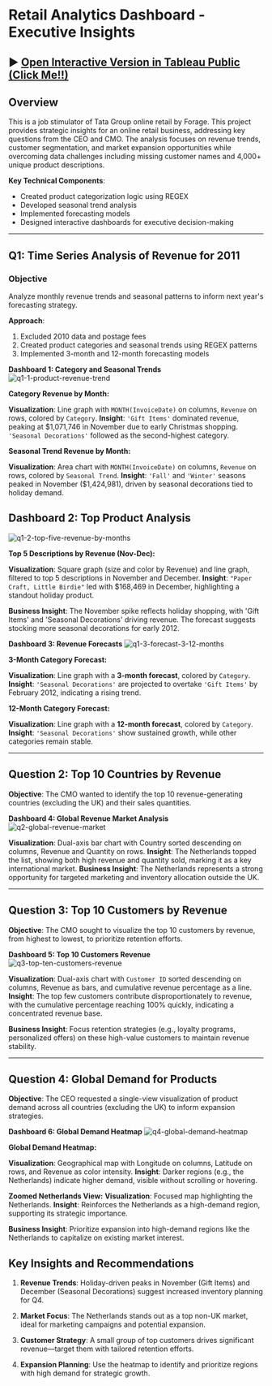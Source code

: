# Retail Analytics Dashboard - Executive Insights

▶️ [Open Interactive Version in Tableau Public (Click Me!!)](https://public.tableau.com/views/Tata-OnlineRetail/Story1)
---

## Overview
This is a job stimulator of Tata Group online retail by Forage. This project provides strategic insights for an online retail business, addressing key questions from the CEO and CMO. The analysis focuses on revenue trends, customer segmentation, and market expansion opportunities while overcoming data challenges including missing customer names and 4,000+ unique product descriptions.

**Key Technical Components**:
- Created product categorization logic using REGEX
- Developed seasonal trend analysis
- Implemented forecasting models
- Designed interactive dashboards for executive decision-making

---

## Q1: Time Series Analysis of Revenue for 2011

### Objective
Analyze monthly revenue trends and seasonal patterns to inform next year's forecasting strategy.

**Approach**:
1. Excluded 2010 data and postage fees
2. Created product categories and seasonal trends using REGEX patterns
3. Implemented 3-month and 12-month forecasting models

**Dashboard 1: Category and Seasonal Trends**
![q1-1-product-revenue-trend](imagess/q1-1-product-revenue-trend.png)

**Category Revenue by Month:**

**Visualization**: Line graph with `MONTH(InvoiceDate)` on columns, `Revenue` on rows, colored by `Category`.
**Insight**: `'Gift Items'` dominated revenue, peaking at $1,071,746 in November due to early Christmas shopping. `'Seasonal Decorations'` followed as the second-highest category.

**Seasonal Trend Revenue by Month:**

**Visualization**: Area chart with `MONTH(InvoiceDate)` on columns, `Revenue` on rows, colored by `Seasonal Trend`.
**Insight**: `'Fall'` and `'Winter'` seasons peaked in November ($1,424,981), driven by seasonal decorations tied to holiday demand.


## Dashboard 2: Top Product Analysis
![q1-2-top-five-revenue-by-months](imagess/q1-2-top-five-revenue-by-months.png)

**Top 5 Descriptions by Revenue (Nov-Dec):**

**Visualization**: Square graph (size and color by Revenue) and line graph, filtered to top 5 descriptions in November and December.
**Insight**: `"Paper Craft, Little Birdie"` led with $168,469 in December, highlighting a standout holiday product.

**Business Insight**: The November spike reflects holiday shopping, with 'Gift Items' and 'Seasonal Decorations' driving revenue. The forecast suggests stocking more seasonal decorations for early 2012.


**Dashboard 3: Revenue Forecasts**
![q1-3-forecast-3-12-months](imagess/q1-3-forecast-3-12-months.png)

**3-Month Category Forecast:**

**Visualization**: Line graph with a **3-month forecast**, colored by `Category`.
**Insight**: `'Seasonal Decorations'` are projected to overtake `'Gift Items'` by February 2012, indicating a rising trend.

**12-Month Category Forecast:**

**Visualization**: Line graph with a **12-month forecast**, colored by `Category`.
**Insight**: `'Seasonal Decorations'` show sustained growth, while other categories remain stable.

---

## Question 2: Top 10 Countries by Revenue

**Objective**: The CMO wanted to identify the top 10 revenue-generating countries (excluding the UK) and their sales quantities.

**Dashboard 4: Global Revenue Market Analysis**
![q2-global-revenue-market](imagess/q2-global-revenue-market.png)

**Visualization**: Dual-axis bar chart with Country sorted descending on columns, Revenue and Quantity on rows.
**Insight**: The Netherlands topped the list, showing both high revenue and quantity sold, marking it as a key international market.
**Business Insight**: The Netherlands represents a strong opportunity for targeted marketing and inventory allocation outside the UK.

---

## Question 3: Top 10 Customers by Revenue

**Objective**: The CMO sought to visualize the top 10 customers by revenue, from highest to lowest, to prioritize retention efforts.

**Dashboard 5: Top 10 Customers Revenue**
![q3-top-ten-customers-revenue](imagess/q3-top-ten-customers-revenue.png)

**Visualization**: Dual-axis chart with `Customer ID` sorted descending on columns, Revenue as bars, and cumulative revenue percentage as a line.
**Insight**: The top few customers contribute disproportionately to revenue, with the cumulative percentage reaching 100% quickly, indicating a concentrated revenue base.

**Business Insight**: Focus retention strategies (e.g., loyalty programs, personalized offers) on these high-value customers to maintain revenue stability.

---

## Question 4: Global Demand for Products

**Objective**: The CEO requested a single-view visualization of product demand across all countries (excluding the UK) to inform expansion strategies.

**Dashboard 6: Global Demand Heatmap**
![q4-global-demand-heatmap](imagess/q4-global-demand-heatmap.png)

**Global Demand Heatmap:**

**Visualization**: Geographical map with Longitude on columns, Latitude on rows, and Revenue as color intensity.
**Insight**: Darker regions (e.g., the Netherlands) indicate higher demand, visible without scrolling or hovering.

**Zoomed Netherlands View:**
**Visualization**: Focused map highlighting the Netherlands.
**Insight**: Reinforces the Netherlands as a high-demand region, supporting its strategic importance.

**Business Insight**: Prioritize expansion into high-demand regions like the Netherlands to capitalize on existing market interest.


## Key Insights and Recommendations
1. **Revenue Trends**: Holiday-driven peaks in November (Gift Items) and December (Seasonal Decorations) suggest increased inventory planning for Q4.

2. **Market Focus**: The Netherlands stands out as a top non-UK market, ideal for marketing campaigns and potential expansion.
   
3. **Customer Strategy**: A small group of top customers drives significant revenue—target them with tailored retention efforts.

4. **Expansion Planning**: Use the heatmap to identify and prioritize regions with high demand for strategic growth.
